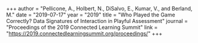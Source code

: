 +++
author = "Pellicone, A., Holbert, N., DiSalvo, E., Kumar, V., and Berland, M."
date = "2019-07-17"
year = "2019"
title = "Who Played the Game Correctly? Data Signatures of Interaction in Playful Assessment"
journal = "Proceedings of the 2019 Connected Learning Summit"
link = "https://2019.connectedlearningsummit.org/proceedings/"
+++